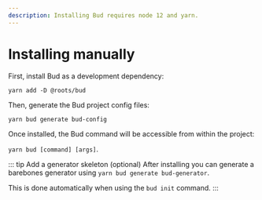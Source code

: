```yaml
---
description: Installing Bud requires node 12 and yarn.
---
```


# Installing manually

First, install Bud as a development dependency:

`yarn add -D @roots/bud`

Then, generate the Bud project config files:

`yarn bud generate bud-config`

Once installed, the Bud command will be accessible from within the project:

`yarn bud [command] [args]`.

::: tip Add a generator skeleton (optional)
After installing you can generate a barebones generator using `yarn bud generate bud-generator`.

This is done automatically when using the `bud init` command.
:::
